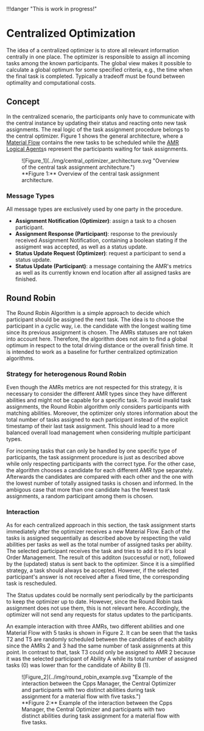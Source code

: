 !!!danger "This is work in progress!"

# Centralized Optimization

The idea of a centralized optimizer is to store all relevant information centrally in one place.
The optimizer is responsible to assign all incoming tasks among the known participants.
The global view makes it possible to calculate a global optimum for some specified criteria, e.g., the time when the final task is completed.
Typically a tradeoff must be found between optimality and computational costs.

## Concept

In the centralized scenario, the participants only have to communicate with the central instance by updating their status and reacting onto new task assignments.
The real logic of the task assignment procedure belongs to the central optimizer.
Figure 1 shows the general architecture, where a [Material Flow](../participants/material_flow.md) contains the new tasks to be scheduled while the [AMR Logical Agents](../participants/amr.md)s represent the participants waiting for task assignments.

<figure markdown>
  ![Figure_1](../img/central_optimizer_architecture.svg "Overview of the central task assignment architecture.")
  <a name="fig1"></a><figcaption makdown>**Figure 1:** Overview of the central task assignment architecture.</figcaption>
</figure>

### Message Types

All message types are exclusively used by one party in the procedure.

- **Assignment Notification (Optimizer)**: assign a task to a chosen participant.
- **Assignment Response (Participant)**: response to the previously received Assignment Notification, containing a boolean stating if the assigment was accepted, as well as a status update.
- **Status Update Request (Optimizer)**: request a participant to send a status update.
- **Status Update (Participant)**: a message containing the AMR's metrics as well as its currently known end location after all assigned tasks are finished.

## Round Robin

The Round Robin Algorithm is a simple approach to decide which participant should be assigned the next task.
The idea is to choose the participant in a cyclic way, i.e. the candidate with the longest waiting time since its previous assignment is chosen.
The AMRs statuses are not taken into account here.
Therefore, the algorithm does not aim to find a global optimum in respect to the total driving distance or the overall finish time.
It is intended to work as a baseline for further centralized optimization algorithms.

### Strategy for heterogenous Round Robin

Even though the AMRs metrics are not respected for this strategy, it is necessary to consider the different AMR types since they have different abilities and might not be capable for a specific task.
To avoid invalid task assignments, the Round Robin algorithm only considers participants with matching abilities.
Moreover, the optimizer only stores information about the total number of tasks assigned to each participant instead of the explicit timestamp of their last task assignment.
This should lead to a more balanced overall load management when considering multiple participant types.

For incoming tasks that can only be handled by one specific type of participants, the task assignment procedure is just as described above while only respecting participants with the correct type.
For the other case, the algorithm chooses a candidate for each different AMR type separately.
Afterwards the candidates are compared with each other and the one with the lowest number of totally assigned tasks is chosen and informed.
In the ambigous case that more than one candidate has the fewest task assignments, a random participant among them is chosen.

### Interaction

As for each centralized approach in this section, the task assignment starts immediately after the optimizer receives a new Material Flow.
Each of the tasks is assigned sequentially as described above by respecting the valid abilities per tasks as well as the total number of assigned tasks per ability.
The selected participant receives the task and tries to add it to it's local Order Management.
The result of this additon (successful or not), followed by the (updated) status is sent back to the optimizer.
Since it is a simplified strategy, a task should always be accepted.
However, if the selected participant's answer is not received after a fixed time, the corresponding task is rescheduled.

The Status updates could be normally sent periodically by the participants to keep the optimizer up to date.
However, since the Round Robin task assignment does not use them, this is not relevant here.
Accordingly, the optimizer will not send any requests for status updates to the participants.

An example interaction with three AMRs, two different abilities and one Material Flow with 5 tasks is shown in Figure 2.
It can be seen that the tasks T2 and T5 are randomly scheduled between the candidates of each ability since the AMRs 2 and 3 had the same number of task assignments at this point.
In contrast to that, task T3 could only be assigned to AMR 2 because it was the selected participant of Ability A while its total number of assigned tasks (0) was lower than for the candidate of Ability B (1).

<figure markdown>
  ![Figure_2](../img/round_robin_example.svg "Example of the interaction between the Cpps Manager, the Central Optimizer and participants with two distinct abilities during task assignment for a material flow with five tasks.")
  <a name="fig2"></a><figcaption markdown>**Figure 2:** Example of the interaction between the Cpps Manager, the Central Optimizer and participants with two distinct abilities during task assignment for a material flow with five tasks.</figcaption>
</figure>
